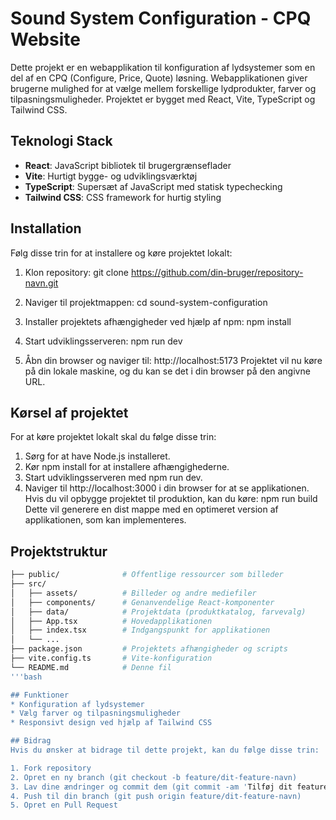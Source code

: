 # Sound System Configuration - CPQ Website

Dette projekt er en webapplikation til konfiguration af lydsystemer som en del af en CPQ (Configure, Price, Quote) løsning. Webapplikationen giver brugerne mulighed for at vælge mellem forskellige lydprodukter, farver og tilpasningsmuligheder. Projektet er bygget med React, Vite, TypeScript og Tailwind CSS.

## Teknologi Stack
- **React**: JavaScript bibliotek til brugergrænseflader
- **Vite**: Hurtigt bygge- og udviklingsværktøj
- **TypeScript**: Supersæt af JavaScript med statisk typechecking
- **Tailwind CSS**: CSS framework for hurtig styling

## Installation

Følg disse trin for at installere og køre projektet lokalt:

1. Klon repository:
   git clone https://github.com/din-bruger/repository-navn.git

2. Naviger til projektmappen:
    cd sound-system-configuration

3. Installer projektets afhængigheder ved hjælp af npm: 
    npm install
    
4. Start udviklingsserveren:
    npm run dev

5. Åbn din browser og naviger til:
    http://localhost:5173
    Projektet vil nu køre på din lokale maskine, og du kan se det i din browser på den angivne URL.

## Kørsel af projektet
For at køre projektet lokalt skal du følge disse trin:

1. Sørg for at have Node.js installeret.
2. Kør npm install for at installere afhængighederne.
3. Start udviklingsserveren med npm run dev.
4. Naviger til http://localhost:3000 i din browser for at se applikationen.
Hvis du vil opbygge projektet til produktion, kan du køre:
  npm run build
Dette vil generere en dist mappe med en optimeret version af applikationen, som kan implementeres.

## Projektstruktur
```bash
├── public/              # Offentlige ressourcer som billeder
├── src/
│   ├── assets/          # Billeder og andre mediefiler
│   ├── components/      # Genanvendelige React-komponenter
│   ├── data/            # Projektdata (produktkatalog, farvevalg)
│   ├── App.tsx          # Hovedapplikationen
│   ├── index.tsx        # Indgangspunkt for applikationen
│   └── ...
├── package.json         # Projektets afhængigheder og scripts
├── vite.config.ts       # Vite-konfiguration
└── README.md            # Denne fil
'''bash

## Funktioner
* Konfiguration af lydsystemer
* Vælg farver og tilpasningsmuligheder
* Responsivt design ved hjælp af Tailwind CSS

## Bidrag
Hvis du ønsker at bidrage til dette projekt, kan du følge disse trin:

1. Fork repository
2. Opret en ny branch (git checkout -b feature/dit-feature-navn)
3. Lav dine ændringer og commit dem (git commit -am 'Tilføj dit feature')
4. Push til din branch (git push origin feature/dit-feature-navn)
5. Opret en Pull Request
